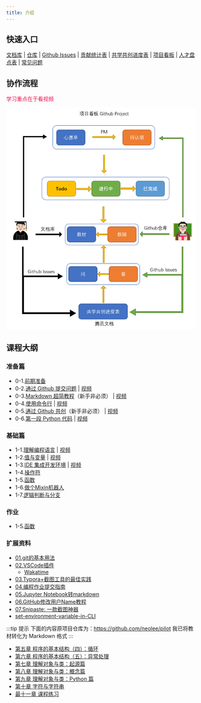 ```yaml
---
title: 介绍
---
```


## 快速入口

[文档库](https://coding-newbies-group.github.io/programming-co_creation-docs/docs/intro/) | [仓库](https://github.com/coding-newbies-group/programming-co_creation-docs) | [Github Issues](https://github.com/coding-newbies-group/programming-co_creation-docs/issues) | [贡献统计表](https://docs.qq.com/sheet/DYmdOeXZCUUlIaWhS?tab=BB08J2) | [共学共创进度表](https://docs.qq.com/sheet/DYkdIT0hKbW1tWmhE?tab=BB08J2) | [项目看板](https://github.com/orgs/coding-newbies-group/projects/1) | [人才盘点表](https://docs.qq.com/sheet/DYlhBdkJwQ3lWY1hv?tab=BB08J2) | [常见问题](https://coding-newbies-group.github.io/programming-co_creation-docs/docs/files/qa)

## 协作流程

<font color="E71853">学习重点在于看视频</font>

![image-20230222140000563](intro.assets/image-20230222140000563.png)

## 课程大纲

### 准备篇

- 0-1.[前期准备](./p0/p0-1-prep.md)
- 0-2.[通过 Github 提交问题](./p0/p0-2-issues.md) | [视频](https://www.bilibili.com/video/BV1V24y1H73p/?vd_source=4a888db8814702b2062fcaf2575be745)
- 0-3.[Markdown 超简教程](./p0/p0-3-markdown.md)（新手非必须） | [视频](https://www.bilibili.com/video/BV1Ho4y1v79V/?vd_source=4a888db8814702b2062fcaf2575be745)
- 0-4.[使用命令行](./p0/p0-4-cli.md) | [视频](https://www.bilibili.com/video/BV1Jo4y1Y7SC/?vd_source=4a888db8814702b2062fcaf2575be745)
- 0-5.[通过 Github 共创](./p0/p0-5-collaborate.md)（新手非必须） | [视频](https://www.bilibili.com/video/BV1S54y1w7XN/?vd_source=4a888db8814702b2062fcaf2575be745)
- 0-6.[第一段 Python 代码](./p0/p0-6-python.md) | [视频](https://www.bilibili.com/video/BV18s4y1j7KQ/?vd_source=4a888db8814702b2062fcaf2575be745)

### 基础篇

- 1-1.[理解编程语言](./p1/p1-1-repl.md) | [视频](https://www.bilibili.com/video/BV1xD4y137Ep/?vd_source=4a888db8814702b2062fcaf2575be745)
- 1-2.[值与变量](./p1/p1-2-values-variables.md) | [视频](https://www.bilibili.com/video/BV14M411j7d4/?vd_source=4a888db8814702b2062fcaf2575be745)
- 1-3.[IDE 集成开发环境](./p1/p1-3-ide.md) | [视频](https://www.bilibili.com/video/BV1YM411j7FJ/?vd_source=4a888db8814702b2062fcaf2575be745)
- 1-4.[操作符](./p1/p1-4-operators.md)
- 1-5.[函数](./p1/p1-5-functions.md)
- 1-6.[做个Mixin机器人](./p1/p1-6-mixin-bot.md)
- 1-7.[逻辑判断与分支](./p1/p1-7-if.md)

### 作业

- 1-5.[函数](./homework/1-5.md)

### 扩展资料

- [01.git的基本用法](./extend/git-basic.md)
- [02.VSCode插件](./extend/vscode-extentions.md)
    - [Wakatime](./extend/vscode-extentions.md#wakatime)
- [03.Typora+截图工具的最佳实践](./extend/typora-screenshot.md)
- [04.编程作业提交指南](./extend/assignment-submit-guide.md)
- [05.Jupyter Notebook转markdown](./extend/ipynb-to-md.md)
- [06.GitHub修改用户Name教程](./extend/github-edit-name.md)
- [07.Snipaste: 一款截图神器](./extend/snipaste.md)
- [set-environment-variable-in-CLI](./extend/set-environment-variable-in-CLI.md)


:::tip 提示
下面的内容原项目仓库为：https://github.com/neolee/pilot
我已将教材转化为 Markdown 格式
:::

- [第五章 程序的基本结构（四）：循环](./pilot/p1-5-structure-4.md)
- [第六章 程序的基本结构（五）：异常处理](https://github.com/coding-newbies-group/pilot/blob/master/p1-6-structure-5.ipynb)
- [第七章 理解对象与类：起源篇](https://github.com/coding-newbies-group/pilot/blob/master/p1-7-oo-1.ipynb)
- [第八章 理解对象与类：概念篇](https://github.com/coding-newbies-group/pilot/blob/master/p1-8-oo-2.ipynb)
- [第九章 理解对象与类：Python 篇](https://github.com/coding-newbies-group/pilot/blob/master/p1-9-oo-3.ipynb)
- [第十章 字符与字符串](https://github.com/coding-newbies-group/pilot/blob/master/p1-a-string.ipynb)
- [最十一章 课程练习](https://github.com/coding-newbies-group/pilot/blob/master/p1-b-final.ipynb)